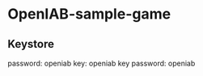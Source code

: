 OpenIAB-sample-game
===================

Keystore
--------
password: openiab
key: openiab
key password: openiab
